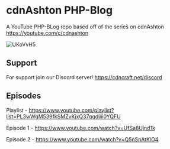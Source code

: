 # cdnAshton PHP-Blog
A YouTube PHP-BLog repo based off of the series on cdnAshton https://youtube.com/c/cdnashton

![UKoVvH5](https://user-images.githubusercontent.com/77751671/174035704-774be5e5-ce2d-4391-a667-0931f4327d49.png)

## Support
For support join our Discord server! https://cdncraft.net/discord

## Episodes
Playlist - https://www.youtube.com/playlist?list=PL3wWgM539fkSMZvKjxQ37qqdjiii0YQFU

Episode 1 - https://www.youtube.com/watch?v=UfSa8Ujnd1k

Episode 2 - https://www.youtube.com/watch?v=Q5nSnAtKlO4
